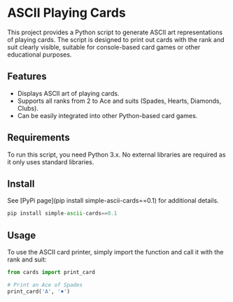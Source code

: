 # ASCII Playing Cards

This project provides a Python script to generate ASCII art representations of playing cards. The script is designed to print out cards with the rank and suit clearly visible, suitable for console-based card games or other educational purposes.

## Features

- Displays ASCII art of playing cards.
- Supports all ranks from 2 to Ace and suits (Spades, Hearts, Diamonds, Clubs).
- Can be easily integrated into other Python-based card games.

## Requirements

To run this script, you need Python 3.x. No external libraries are required as it only uses standard libraries.

## Install
See [PyPi page](pip install simple-ascii-cards==0.1) for additional details.
```python
pip install simple-ascii-cards==0.1
```

## Usage

To use the ASCII card printer, simply import the function and call it with the rank and suit:

```python
from cards import print_card

# Print an Ace of Spades
print_card('A', '♠')
```

